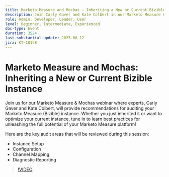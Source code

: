 ```yaml
---
title: Marketo Measure and Mochas - Inheriting a New or Current Bizible Instance
description: Join Carly Gaver and Kate Colbert in our Marketo Measure & Mochas webinar to learn best practices for auditing and optimizing your Marketo Measure (Bizible) instance setup, config, channels, and reports.
role: Admin, Developer, Leader, User
level: Beginner, Intermediate, Experienced
doc-type: Event
duration: 3524
last-substantial-update: 2025-06-12
jira: KT-18158
---
```


# Marketo Measure and Mochas: Inheriting a New or Current Bizible Instance

Join us for our Marketo Measure & Mochas webinar where experts, Carly Gaver and Kate Colbert, will provide recommendations for auditing your Marketo Measure (Bizible) instance. Whether you just inherited it or want to optimize your current instance, tune in to learn best practices for unleashing the full potential of your Marketo Measure platform! 

Here are the key audit areas that will be reviewed during this session: 

- Instance Setup 
- Configuration 
- Channel Mapping 
- Diagnostic Reporting

>[!VIDEO](https://video.tv.adobe.com/v/3459038/?learn=on&enablevpops)
